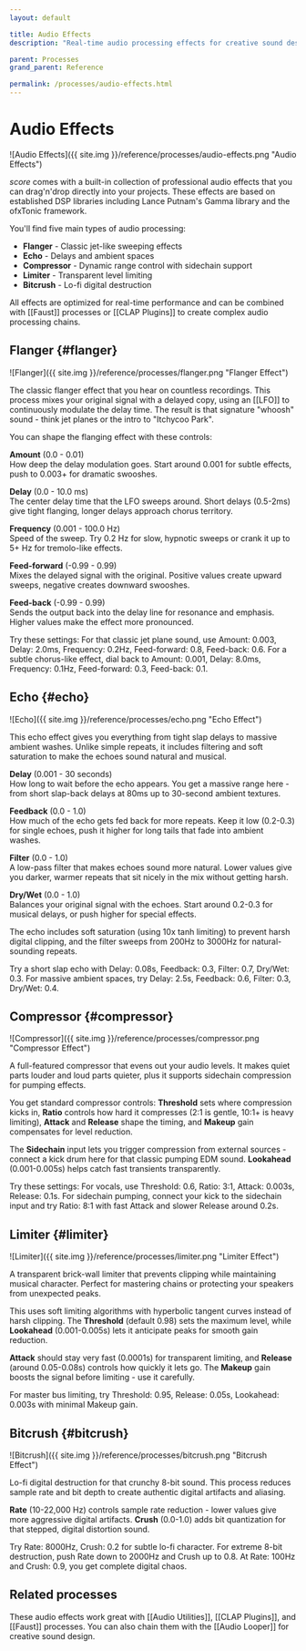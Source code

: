 ```yaml
---
layout: default

title: Audio Effects
description: "Real-time audio processing effects for creative sound design"

parent: Processes
grand_parent: Reference

permalink: /processes/audio-effects.html
---
```

# Audio Effects

![Audio Effects]({{ site.img }}/reference/processes/audio-effects.png "Audio Effects")

*score* comes with a built-in collection of professional audio effects that you can drag'n'drop directly into your projects. These effects are based on established DSP libraries including Lance Putnam's Gamma library and the ofxTonic framework.

You'll find five main types of audio processing:
- **Flanger** - Classic jet-like sweeping effects
- **Echo** - Delays and ambient spaces  
- **Compressor** - Dynamic range control with sidechain support
- **Limiter** - Transparent level limiting
- **Bitcrush** - Lo-fi digital destruction

All effects are optimized for real-time performance and can be combined with [[Faust]] processes or [[CLAP Plugins]] to create complex audio processing chains.

## Flanger {#flanger}

![Flanger]({{ site.img }}/reference/processes/flanger.png "Flanger Effect")

The classic flanger effect that you hear on countless recordings. This process mixes your original signal with a delayed copy, using an [[LFO]] to continuously modulate the delay time. The result is that signature "whoosh" sound - think jet planes or the intro to "Itchycoo Park".

You can shape the flanging effect with these controls:

**Amount** (0.0 - 0.01)  
How deep the delay modulation goes. Start around 0.001 for subtle effects, push to 0.003+ for dramatic swooshes.

**Delay** (0.0 - 10.0 ms)  
The center delay time that the LFO sweeps around. Short delays (0.5-2ms) give tight flanging, longer delays approach chorus territory.

**Frequency** (0.001 - 100.0 Hz)  
Speed of the sweep. Try 0.2 Hz for slow, hypnotic sweeps or crank it up to 5+ Hz for tremolo-like effects.

**Feed-forward** (-0.99 - 0.99)  
Mixes the delayed signal with the original. Positive values create upward sweeps, negative creates downward swooshes.

**Feed-back** (-0.99 - 0.99)  
Sends the output back into the delay line for resonance and emphasis. Higher values make the effect more pronounced.

Try these settings: For that classic jet plane sound, use Amount: 0.003, Delay: 2.0ms, Frequency: 0.2Hz, Feed-forward: 0.8, Feed-back: 0.6. For a subtle chorus-like effect, dial back to Amount: 0.001, Delay: 8.0ms, Frequency: 0.1Hz, Feed-forward: 0.3, Feed-back: 0.1.

## Echo {#echo}

![Echo]({{ site.img }}/reference/processes/echo.png "Echo Effect")

This echo effect gives you everything from tight slap delays to massive ambient washes. Unlike simple repeats, it includes filtering and soft saturation to make the echoes sound natural and musical.

**Delay** (0.001 - 30 seconds)  
How long to wait before the echo appears. You get a massive range here - from short slap-back delays at 80ms up to 30-second ambient textures.

**Feedback** (0.0 - 1.0)  
How much of the echo gets fed back for more repeats. Keep it low (0.2-0.3) for single echoes, push it higher for long tails that fade into ambient washes.

**Filter** (0.0 - 1.0)  
A low-pass filter that makes echoes sound more natural. Lower values give you darker, warmer repeats that sit nicely in the mix without getting harsh.

**Dry/Wet** (0.0 - 1.0)  
Balances your original signal with the echoes. Start around 0.2-0.3 for musical delays, or push higher for special effects.

The echo includes soft saturation (using 10x tanh limiting) to prevent harsh digital clipping, and the filter sweeps from 200Hz to 3000Hz for natural-sounding repeats.

Try a short slap echo with Delay: 0.08s, Feedback: 0.3, Filter: 0.7, Dry/Wet: 0.3. For massive ambient spaces, try Delay: 2.5s, Feedback: 0.6, Filter: 0.3, Dry/Wet: 0.4.

## Compressor {#compressor}

![Compressor]({{ site.img }}/reference/processes/compressor.png "Compressor Effect")

A full-featured compressor that evens out your audio levels. It makes quiet parts louder and loud parts quieter, plus it supports sidechain compression for pumping effects.

You get standard compressor controls: **Threshold** sets where compression kicks in, **Ratio** controls how hard it compresses (2:1 is gentle, 10:1+ is heavy limiting), **Attack** and **Release** shape the timing, and **Makeup** gain compensates for level reduction.

The **Sidechain** input lets you trigger compression from external sources - connect a kick drum here for that classic pumping EDM sound. **Lookahead** (0.001-0.005s) helps catch fast transients transparently.

Try these settings: For vocals, use Threshold: 0.6, Ratio: 3:1, Attack: 0.003s, Release: 0.1s. For sidechain pumping, connect your kick to the sidechain input and try Ratio: 8:1 with fast Attack and slower Release around 0.2s.

## Limiter {#limiter}

![Limiter]({{ site.img }}/reference/processes/limiter.png "Limiter Effect")

A transparent brick-wall limiter that prevents clipping while maintaining musical character. Perfect for mastering chains or protecting your speakers from unexpected peaks.

This uses soft limiting algorithms with hyperbolic tangent curves instead of harsh clipping. The **Threshold** (default 0.98) sets the maximum level, while **Lookahead** (0.001-0.005s) lets it anticipate peaks for smooth gain reduction.

**Attack** should stay very fast (0.0001s) for transparent limiting, and **Release** (around 0.05-0.08s) controls how quickly it lets go. The **Makeup** gain boosts the signal before limiting - use it carefully.

For master bus limiting, try Threshold: 0.95, Release: 0.05s, Lookahead: 0.003s with minimal Makeup gain.

## Bitcrush {#bitcrush}

![Bitcrush]({{ site.img }}/reference/processes/bitcrush.png "Bitcrush Effect")

Lo-fi digital destruction for that crunchy 8-bit sound. This process reduces sample rate and bit depth to create authentic digital artifacts and aliasing.

**Rate** (10-22,000 Hz) controls sample rate reduction - lower values give more aggressive digital artifacts. **Crush** (0.0-1.0) adds bit quantization for that stepped, digital distortion sound.

Try Rate: 8000Hz, Crush: 0.2 for subtle lo-fi character. For extreme 8-bit destruction, push Rate down to 2000Hz and Crush up to 0.8. At Rate: 100Hz and Crush: 0.9, you get complete digital chaos.

## Related processes

These audio effects work great with [[Audio Utilities]], [[CLAP Plugins]], and [[Faust]] processes. You can also chain them with the [[Audio Looper]] for creative sound design.